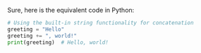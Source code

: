 Sure, here is the equivalent code in Python:

```python
# Using the built-in string functionality for concatenation
greeting = "Hello"
greeting += ", world!"
print(greeting)  # Hello, world!
```
